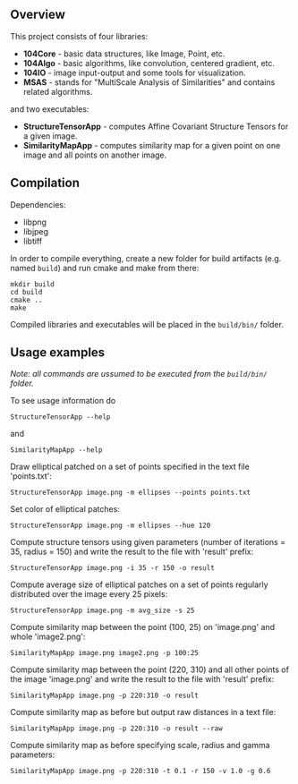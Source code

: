 Overview
--------
This project consists of four libraries:
* **104Core** - basic data structures, like Image, Point, etc.
* **104Algo** - basic algorithms, like convolution, centered gradient, etc.
* **104IO** - image input-output and some tools for visualization.
* **MSAS** - stands for "MultiScale Analysis of Similarities" and contains related algorithms.

and two executables:
* **StructureTensorApp** - computes Affine Covariant Structure Tensors for a given image.
* **SimilarityMapApp** - computes similarity map for a given point on one image and all points on another image.

Compilation
-----------
Dependencies:
* libpng
* libjpeg
* libtiff

In order to compile everything, create a new folder for build artifacts (e.g. named `build`) and run cmake and make from there:
```
mkdir build
cd build
cmake ..
make
```

Compiled libraries and executables will be placed in the `build/bin/` folder.
 
Usage examples
--------------
*Note: all commands are ussumed to be executed from the `build/bin/` folder.*

To see usage information do 
```
StructureTensorApp --help
```
and
```
SimilarityMapApp --help
```

Draw elliptical patched on a set of points specified in the text file 'points.txt':
```
StructureTensorApp image.png -m ellipses --points points.txt
```

Set color of elliptical patches:
```
StructureTensorApp image.png -m ellipses --hue 120
```

Compute structure tensors using given parameters (number of iterations = 35, radius = 150) and write the result to the file with 'result' prefix:
```
StructureTensorApp image.png -i 35 -r 150 -o result
```

Compute average size of elliptical patches on a set of points regularly distributed over the image every 25 pixels:
```
StructureTensorApp image.png -m avg_size -s 25
```

Compute similarity map between the point (100, 25) on 'image.png' and whole 'image2.png':
```
SimilarityMapApp image.png image2.png -p 100:25
```

Compute similarity map between the point (220, 310) and all other points of the image 'image.png' and write the result to the file with 'result' prefix:
```
SimilarityMapApp image.png -p 220:310 -o result
```

Compute similarity map as before but output raw distances in a text file:
```
SimilarityMapApp image.png -p 220:310 -o result --raw
```

Compute similarity map as before specifying scale, radius and gamma parameters:
```
SimilarityMapApp image.png -p 220:310 -t 0.1 -r 150 -v 1.0 -g 0.6
```